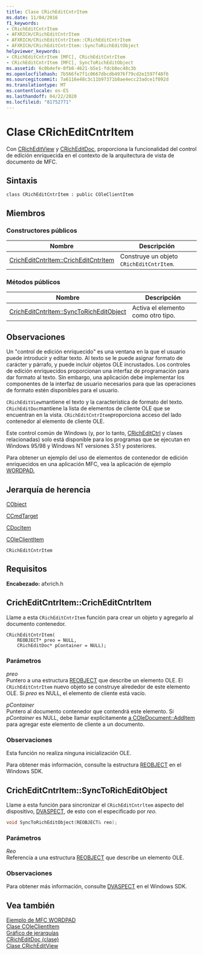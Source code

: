 ```yaml
---
title: Clase CRichEditCntrItem
ms.date: 11/04/2016
f1_keywords:
- CRichEditCntrItem
- AFXRICH/CRichEditCntrItem
- AFXRICH/CRichEditCntrItem::CRichEditCntrItem
- AFXRICH/CRichEditCntrItem::SyncToRichEditObject
helpviewer_keywords:
- CRichEditCntrItem [MFC], CRichEditCntrItem
- CRichEditCntrItem [MFC], SyncToRichEditObject
ms.assetid: 6c0b4efe-0fb8-4621-b5e1-fdcb8ec48c3b
ms.openlocfilehash: 7b566fe7f1c0667dbcdb4976f79cd2e1597f48f6
ms.sourcegitcommit: 7a6116e48c3c11b97371b8ae4ecc23adce1f092d
ms.translationtype: MT
ms.contentlocale: es-ES
ms.lasthandoff: 04/22/2020
ms.locfileid: "81752771"
---
```

# <a name="cricheditcntritem-class"></a>Clase CRichEditCntrItem

Con [CRichEditView](../../mfc/reference/cricheditview-class.md) y [CRichEditDoc](../../mfc/reference/cricheditdoc-class.md), proporciona la funcionalidad del control de edición enriquecida en el contexto de la arquitectura de vista de documento de MFC.

## <a name="syntax"></a>Sintaxis

```
class CRichEditCntrItem : public COleClientItem
```

## <a name="members"></a>Miembros

### <a name="public-constructors"></a>Constructores públicos

|Nombre|Descripción|
|----------|-----------------|
|[CrichEditCntrItem::CrichEditCntrItem](#cricheditcntritem)|Construye un objeto `CRichEditCntrItem`.|

### <a name="public-methods"></a>Métodos públicos

|Nombre|Descripción|
|----------|-----------------|
|[CrichEditCntrItem::SyncToRichEditObject](#synctoricheditobject)|Activa el elemento como otro tipo.|

## <a name="remarks"></a>Observaciones

Un "control de edición enriquecido" es una ventana en la que el usuario puede introducir y editar texto. Al texto se le puede asignar formato de carácter y párrafo, y puede incluir objetos OLE incrustados. Los controles de edición enriquecidos proporcionan una interfaz de programación para dar formato al texto. Sin embargo, una aplicación debe implementar los componentes de la interfaz de usuario necesarios para que las operaciones de formato estén disponibles para el usuario.

`CRichEditView`mantiene el texto y la característica de formato del texto. `CRichEditDoc`mantiene la lista de elementos de cliente OLE que se encuentran en la vista. `CRichEditCntrItem`proporciona acceso del lado contenedor al elemento de cliente OLE.

Este control común de Windows (y, por lo tanto, [CRichEditCtrl](../../mfc/reference/cricheditctrl-class.md) y clases relacionadas) solo está disponible para los programas que se ejecutan en Windows 95/98 y Windows NT versiones 3.51 y posteriores.

Para obtener un ejemplo del uso de elementos de contenedor de edición enriquecidos en una aplicación MFC, vea la aplicación de ejemplo [WORDPAD.](../../overview/visual-cpp-samples.md)

## <a name="inheritance-hierarchy"></a>Jerarquía de herencia

[CObject](../../mfc/reference/cobject-class.md)

[CCmdTarget](../../mfc/reference/ccmdtarget-class.md)

[CDocItem](../../mfc/reference/cdocitem-class.md)

[COleClientItem](../../mfc/reference/coleclientitem-class.md)

`CRichEditCntrItem`

## <a name="requirements"></a>Requisitos

**Encabezado:** afxrich.h

## <a name="cricheditcntritemcricheditcntritem"></a><a name="cricheditcntritem"></a>CrichEditCntrItem::CrichEditCntrItem

Llame a esta `CRichEditCntrItem` función para crear un objeto y agregarlo al documento contenedor.

```
CRichEditCntrItem(
    REOBJECT* preo = NULL,
    CRichEditDoc* pContainer = NULL);
```

### <a name="parameters"></a>Parámetros

*preo*<br/>
Puntero a una estructura [REOBJECT](/windows/win32/api/richole/ns-richole-reobject) que describe un elemento OLE. El `CRichEditCntrItem` nuevo objeto se construye alrededor de este elemento OLE. Si *preo* es NULL, el elemento de cliente está vacío.

*pContainer*<br/>
Puntero al documento contenedor que contendrá este elemento. Si *pContainer* es NULL, debe llamar explícitamente [a COleDocument::AddItem](../../mfc/reference/coledocument-class.md#additem) para agregar este elemento de cliente a un documento.

### <a name="remarks"></a>Observaciones

Esta función no realiza ninguna inicialización OLE.

Para obtener más información, consulte la estructura [REOBJECT](/windows/win32/api/richole/ns-richole-reobject) en el Windows SDK.

## <a name="cricheditcntritemsynctoricheditobject"></a><a name="synctoricheditobject"></a>CrichEditCntrItem::SyncToRichEditObject

Llame a esta función para sincronizar el `CRichEditCntrltem` aspecto del dispositivo, [DVASPECT](/windows/win32/api/wtypes/ne-wtypes-dvaspect), de esto con el especificado por *reo*.

```cpp
void SyncToRichEditObject(REOBJECT& reo);
```

### <a name="parameters"></a>Parámetros

*Reo*<br/>
Referencia a una estructura [REOBJECT](/windows/win32/api/richole/ns-richole-reobject) que describe un elemento OLE.

### <a name="remarks"></a>Observaciones

Para obtener más información, consulte [DVASPECT](/windows/win32/api/wtypes/ne-wtypes-dvaspect) en el Windows SDK.

## <a name="see-also"></a>Vea también

[Ejemplo de MFC WORDPAD](../../overview/visual-cpp-samples.md)<br/>
[Clase COleClientItem](../../mfc/reference/coleclientitem-class.md)<br/>
[Gráfico de jerarquías](../../mfc/hierarchy-chart.md)<br/>
[CRichEditDoc (clase)](../../mfc/reference/cricheditdoc-class.md)<br/>
[Clase CRichEditView](../../mfc/reference/cricheditview-class.md)
